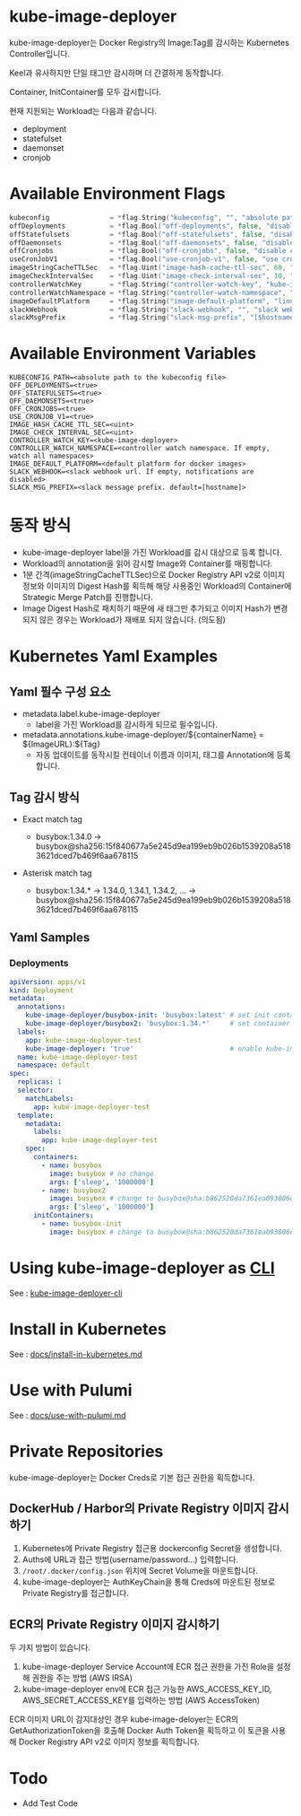 # kube-image-deployer

kube-image-deployer는 Docker Registry의 Image:Tag를 감시하는 Kubernetes Controller입니다.

Keel과 유사하지만 단일 태그만 감시하며 더 간결하게 동작합니다.

Container, InitContainer를 모두 감시합니다.

현재 지원되는 Workload는 다음과 같습니다.
 * deployment
 * statefulset
 * daemonset
 * cronjob

# Available Environment Flags
```go
kubeconfig               = *flag.String("kubeconfig", "", "absolute path to the kubeconfig file")
offDeployments           = *flag.Bool("off-deployments", false, "disable deployments")
offStatefulsets          = *flag.Bool("off-statefulsets", false, "disable statefulsets")
offDaemonsets            = *flag.Bool("off-daemonsets", false, "disable daemonsets")
offCronjobs              = *flag.Bool("off-cronjobs", false, "disable cronjobs")
useCronJobV1             = *flag.Bool("use-cronjob-v1", false, "use cronjob version v1 instead of v1beta1")
imageStringCacheTTLSec   = *flag.Uint("image-hash-cache-ttl-sec", 60, "image hash cache TTL in seconds")
imageCheckIntervalSec    = *flag.Uint("image-check-interval-sec", 10, "image check interval in seconds")
controllerWatchKey       = *flag.String("controller-watch-key", "kube-image-deployer", "controller watch key")
controllerWatchNamespace = *flag.String("controller-watch-namespace", "", "controller watch namespace. If empty, watch all namespaces")
imageDefaultPlatform     = *flag.String("image-default-platform", "linux/amd64", "default platform for docker images")
slackWebhook             = *flag.String("slack-webhook", "", "slack webhook url. If empty, notifications are disabled")
slackMsgPrefix           = *flag.String("slack-msg-prefix", "[$hostname]", "slack message prefix. default=[hostname]")
```

# Available Environment Variables
```shell
KUBECONFIG_PATH=<absolute path to the kubeconfig file>
OFF_DEPLOYMENTS=<true>
OFF_STATEFULSETS=<true>
OFF_DAEMONSETS=<true>
OFF_CRONJOBS=<true>
USE_CRONJOB_V1=<true>
IMAGE_HASH_CACHE_TTL_SEC=<uint>
IMAGE_CHECK_INTERVAL_SEC=<uint>
CONTROLLER_WATCH_KEY=<kube-image-deployer>
CONTROLLER_WATCH_NAMESPACE=<controller watch namespace. If empty, watch all namespaces>
IMAGE_DEFAULT_PLATFORM=<default platform for docker images>
SLACK_WEBHOOK=<slack webhook url. If empty, notifications are disabled>
SLACK_MSG_PREFIX=<slack message prefix. default=[hostname]>
```

# 동작 방식
* kube-image-deployer label을 가진 Workload를 감시 대상으로 등록 합니다.
* Workload의 annotation을 읽어 감시할 Image와 Container를 매핑합니다.
* 1분 간격(imageStringCacheTTLSec)으로 Docker Registry API v2로 이미지 정보와 이미지의 Digest Hash를 획득해 해당 사용중인 Workload의 Container에 Strategic Merge Patch를 진행합니다.
* Image Digest Hash로 패치하기 때문에 새 태그만 추가되고 이미지 Hash가 변경되지 않은 경우는 Workload가 재배포 되지 않습니다. (의도됨)

# Kubernetes Yaml Examples
## Yaml 필수 구성 요소
* metadata.label.kube-image-deployer
  * label을 가진 Workload를 감시하게 되므로 필수입니다.
* metadata.annotations.kube-image-deployer/\${containerName} = \${ImageURL}:\${Tag}
  * 자동 업데이트를 동작시킬 컨테이너 이름과 이미지, 태그를 Annotation에 등록합니다.

## Tag 감시 방식
* Exact match tag
  * busybox:1.34.0 -> busybox@sha256:15f840677a5e245d9ea199eb9b026b1539208a5183621dced7b469f6aa678115

* Asterisk match tag
  * busybox:1.34.* -> 1.34.0, 1.34.1, 1.34.2, ... -> busybox@sha256:15f840677a5e245d9ea199eb9b026b1539208a5183621dced7b469f6aa678115

## Yaml Samples
### Deployments
```yaml
apiVersion: apps/v1
kind: Deployment
metadata:
  annotations:
    kube-image-deployer/busybox-init: 'busybox:latest' # set init container update
    kube-image-deployer/busybox2: 'busybox:1.34.*'     # set container update
  labels:
    app: kube-image-deployer-test
    kube-image-deployer: 'true'                        # enable kube-image-deployer
  name: kube-image-deployer-test
  namespace: default
spec:
  replicas: 1
  selector:
    matchLabels:
      app: kube-image-deployer-test
  template:
    metadata:
      labels:
        app: kube-image-deployer-test
    spec:
      containers:
        - name: busybox
          image: busybox # no change
          args: ['sleep', '1000000']
        - name: busybox2
          image: busybox # change to busybox@sha:b862520da7361ea093806d292ce355188ae83f21e8e3b2a3ce4dbdba0a230f83
          args: ['sleep', '1000000']
      initContainers:
        - name: busybox-init
          image: busybox # change to busybox@sha:b862520da7361ea093806d292ce355188ae83f21e8e3b2a3ce4dbdba0a230f83
```
# Using kube-image-deployer as [CLI](cli)
See : [kube-image-deployer-cli](cli)

# Install in Kubernetes
See : [docs/install-in-kubernetes.md](docs/install-in-kubernetes.md)

# Use with Pulumi
See : [docs/use-with-pulumi.md](docs/use-with-pulumi.md)

# Private Repositories
kube-image-deployer는 Docker Creds로 기본 접근 권한을 획득합니다.

## DockerHub / Harbor의 Private Registry 이미지 감시하기
1. Kubernetes에 Private Registry 접근용 dockerconfig Secret을 생성합니다.
1. Auths에 URL과 접근 방법(username/password...) 입력합니다.
1. ```/root/.docker/config.json``` 위치에 Secret Volume을 마운트합니다.
1. kube-image-deployer는 AuthKeyChain을 통해 Creds에 마운트된 정보로 Private Registry를 접근합니다.

## ECR의 Private Registry 이미지 감시하기
두 가지 방법이 있습니다.
1. kube-image-deployer Service Account에 ECR 접근 권한을 가진 Role을 설정해 권한을 주는 방법 (AWS IRSA)
1. kube-image-deployer env에 ECR 접근 가능한 AWS_ACCESS_KEY_ID, AWS_SECRET_ACCESS_KEY를 입력하는 방법 (AWS AccessToken)

ECR 이미지 URL이 감지대상인 경우 kube-image-deloyer는 ECR의 GetAuthorizationToken을 호출해 Docker Auth Token을 획득하고 이 토큰을 사용해 Docker Registry API v2로 이미지 정보를 획득합니다.

# Todo
* Add Test Code
